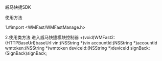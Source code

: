 威马快捷SDK

使用方法

1.#import <WMFast/WMFastManage.h>

2.使用类方法 进入威马快捷模块控制器
+(void)WMFast2:(HTTPBaseUrl)baseUrl
          vin:(NSString *)vin
    accountId:(NSString *)accountId
      wmtoken:(NSString *)wmtoken
     deviceId:(NSString *)deviceId
     signBack:(SignBack)signBack;



